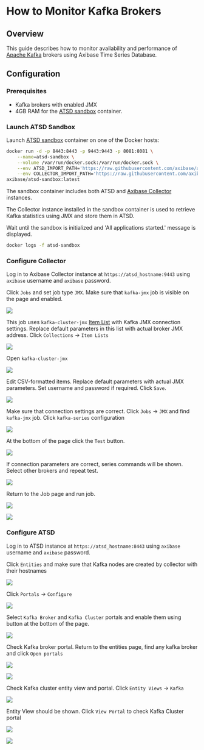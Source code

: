 # How to Monitor Kafka Brokers

## Overview

This guide describes how to monitor availability and performance of [Apache Kafka](https://kafka.apache.org/) brokers using Axibase Time Series Database.

## Configuration

### Prerequisites

* Kafka brokers with enabled JMX
* 4GB RAM for the [ATSD sandbox](https://github.com/axibase/dockers/tree/atsd-sandbox) container.

### Launch ATSD Sandbox

Launch [ATSD sandbox](https://github.com/axibase/dockers/tree/atsd-sandbox) container on one of the Docker hosts:

```sh
docker run -d -p 8443:8443 -p 9443:9443 -p 8081:8081 \
    --name=atsd-sandbox \
    --volume /var/run/docker.sock:/var/run/docker.sock \
    --env ATSD_IMPORT_PATH='https://raw.githubusercontent.com/axibase/atsd-use-cases/master/how-to/kafka/broker-monitoring/resources/kafka-xml.zip' \
    --env COLLECTOR_IMPORT_PATH='https://raw.githubusercontent.com/axibase/atsd-use-cases/master/how-to/kafka/broker-monitoring/resources/job_jmx_kafka-jmx.xml' \
axibase/atsd-sandbox:latest
```

The sandbox container includes both ATSD and [Axibase Collector](https://github.com/axibase/axibase-collector/blob/master/jobs/docker.md) instances.

The Collector instance installed in the sandbox container is used to retrieve Kafka statistics using JMX and store them in ATSD.

Wait until the sandbox is initialized and 'All applications started.' message is displayed.

```sh
docker logs -f atsd-sandbox
```

### Configure Collector

Log in to Axibase Collector instance at `https://atsd_hostname:9443` using `axibase` username and `axibase` password.

Click `Jobs` and set job type `JMX`. Make sure that `kafka-jmx` job is visible on the page and enabled.

![](./images/check-kafka-job.png)

This job uses `kafka-cluster-jmx` [Item List](https://github.com/axibase/axibase-collector/blob/master/jobs/jmx.md#connection-parameters) with Kafka JMX connection settings.
Replace default parameters in this list with actual broker JMX address. Click `Collections` -> `Item Lists`

![](./images/kafka-item-list-1.png)

Open `kafka-cluster-jmx`

![](./images/kafka-item-list-2.png)

Edit CSV-formatted items. Replace default parameters with actual JMX parameters. Set username and password if required. Click `Save`.

![](./images/kafka-item-list-3.png)

Make sure that connection settings are correct. Click `Jobs` -> `JMX` and find `kafka-jmx` job.
Click `kafka-series` configuration

![](./images/kafka-job-check-1.png)

At the bottom of the page click the `Test` button.

![](./images/kafka-job-check-2.png)

If connection parameters are correct, series commands will be shown. Select other brokers and repeat test.

![](./images/kafka-job-check-3.png)

Return to the Job page and run job.

![](./images/kafka-job-run-1.png)

![](./images/kafka-job-run-2.png)

### Configure ATSD

Log in to ATSD instance at `https://atsd_hostname:8443` using `axibase` username and `axibase` password.

Click `Entities` and make sure that Kafka nodes are created by collector with their hostnames

![](./images/atsd-entities-check.png)

Click `Portals` -> `Configure`

![](./images/portals-enable-1.png)

Select `Kafka Broker` and `Kafka Cluster` portals and enable them using button at the bottom of the page.

![](./images/portals-enable-2.png)

Check Kafka broker portal. Return to the entities page, find any kafka broker and click `Open portals`

![](./images/kafka-broker-portal-check-1.png)

![](./images/kafka-broker-portal-check-2.png)

Check Kafka cluster entity view and portal. Click `Entity Views` -> `Kafka`

![](./images/kafka-cluster-check-1.png)

Entity View should be shown. Click `View Portal` to check Kafka Cluster portal

![](./images/kafka-cluster-check-2.png)

![](./images/kafka-cluster-check-3.png)
